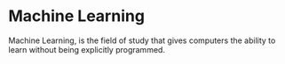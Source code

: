 # Machine Learning 
 
Machine Learning, is the field of study that gives computers the ability 
to learn without being explicitly programmed. 
